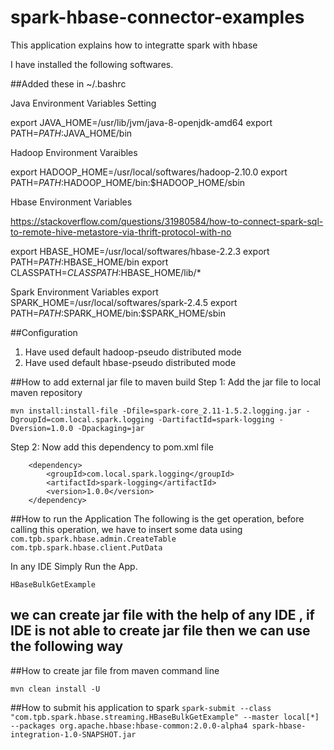 # spark-hbase-connector-examples

This application explains how to integratte spark with hbase

I have installed the following softwares.

##Added these in  ~/.bashrc

Java Environment Variables Setting

export JAVA_HOME=/usr/lib/jvm/java-8-openjdk-amd64
export PATH=$PATH:$JAVA_HOME/bin

Hadoop Environment Varaibles

export HADOOP_HOME=/usr/local/softwares/hadoop-2.10.0
export PATH=$PATH:$HADOOP_HOME/bin:$HADOOP_HOME/sbin

Hbase Environment Variables

https://stackoverflow.com/questions/31980584/how-to-connect-spark-sql-to-remote-hive-metastore-via-thrift-protocol-with-no

export HBASE_HOME=/usr/local/softwares/hbase-2.2.3
export PATH=$PATH:$HBASE_HOME/bin
export CLASSPATH=$CLASSPATH:$HBASE_HOME/lib/*

Spark Environment Variables
export SPARK_HOME=/usr/local/softwares/spark-2.4.5
export PATH=$PATH:$SPARK_HOME/bin:$SPARK_HOME/sbin

##Configuration
1. Have used default hadoop-pseudo distributed mode 
2. Have used default hbase-pseudo distributed mode

##How to add external jar file to maven build
  Step 1: Add the jar file to local maven repository
  
`mvn install:install-file -Dfile=spark-core_2.11-1.5.2.logging.jar -DgroupId=com.local.spark.logging -DartifactId=spark-logging -Dversion=1.0.0 -Dpackaging=jar`

Step 2: Now add this dependency to pom.xml file

        <dependency>
            <groupId>com.local.spark.logging</groupId>
            <artifactId>spark-logging</artifactId>
            <version>1.0.0</version>
        </dependency>



##How to run the Application
The following is the get operation, before calling this operation, we have to insert some data using 
`com.tpb.spark.hbase.admin.CreateTable
com.tpb.spark.hbase.client.PutData
`

In any IDE Simply Run the App.

`HBaseBulkGetExample`

## we can create jar file with the help of any IDE , if IDE is not able to create jar file then we can use the following way

##How to create jar file  from maven command line

`mvn clean install -U`


##How to submit his application to spark
`spark-submit --class "com.tpb.spark.hbase.streaming.HBaseBulkGetExample" --master local[*] --packages org.apache.hbase:hbase-common:2.0.0-alpha4 spark-hbase-integration-1.0-SNAPSHOT.jar
`
